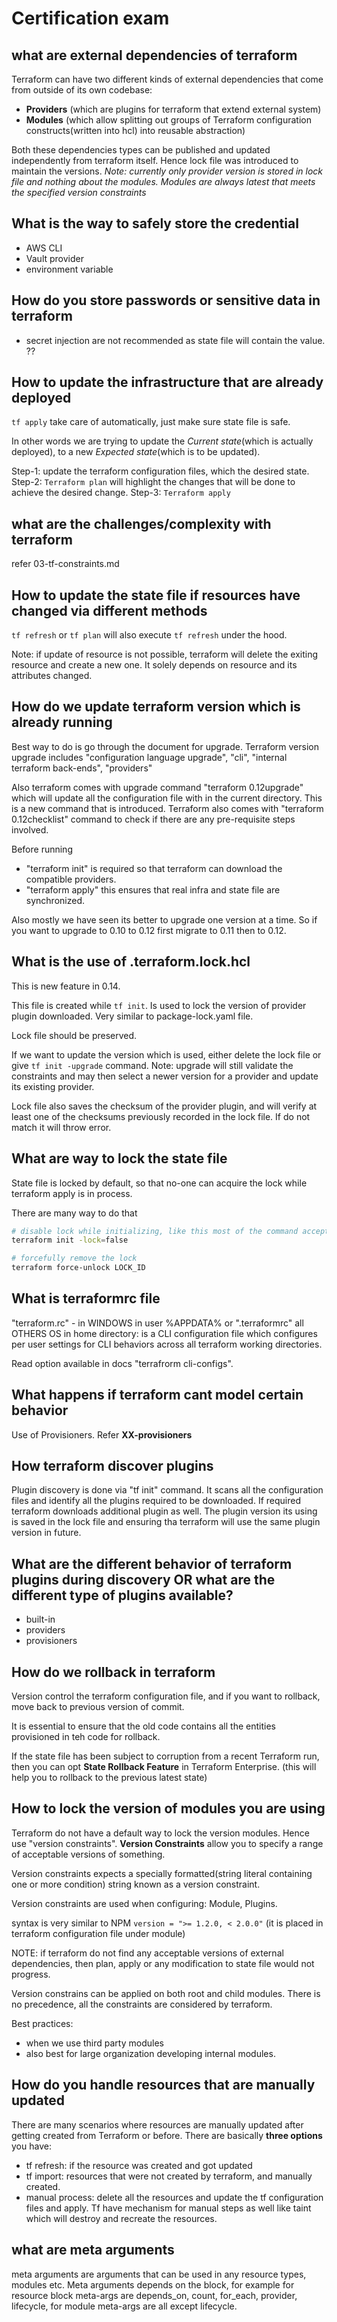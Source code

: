 # Certification exam

## what are external dependencies of terraform

Terraform can have two different kinds of external dependencies that come from outside of its own codebase:

- **Providers** (which are plugins for terraform that extend external system)
- **Modules** (which allow splitting out groups of Terraform configuration constructs(written into hcl) into reusable abstraction)

Both these dependencies types can be published and updated independently from terraform itself. Hence lock file was introduced to maintain the versions. *Note: currently only provider version is stored in lock file and nothing about the modules. Modules are always latest that meets the specified version constraints*

## What is the way to safely store the credential

- AWS CLI
- Vault provider
- environment variable

## How do you store passwords or sensitive data in terraform

- secret injection are not recommended as state file will contain the value.
??

## How to update the infrastructure that are already deployed

`tf apply` take care of automatically, just make sure state file is safe.

In other words we are trying to update the *Current state*(which is actually deployed), to a new *Expected state*(which is to be updated).

Step-1: update the terraform configuration files, which the desired state.
Step-2: `Terraform plan` will highlight the changes that will be done to achieve the desired change.
Step-3: `Terraform apply`

## what are the challenges/complexity with terraform

refer 03-tf-constraints.md

## How to update the state file if resources have changed via different methods

`tf refresh` or `tf plan` will also execute `tf refresh` under the hood.

Note: if update of resource is not possible, terraform will delete the exiting resource and create a new one. It solely depends on resource and its attributes changed.

## How do we update terraform version which is already running

Best way to do is go through the document for upgrade. Terraform version upgrade includes "configuration language upgrade", "cli", "internal terraform back-ends", "providers"

Also terraform comes with upgrade command "terraform 0.12upgrade" which will update all the configuration file with in the current directory. This is a new command that is introduced. Terraform also comes with "terraform 0.12checklist" command to check if there are any pre-requisite steps involved.

Before running

- "terraform init" is required so that terraform can download the compatible providers.
- "terraform apply" this ensures that real infra and state file are synchronized.

Also mostly we have seen its better to upgrade one version at a time. So if you want to upgrade to 0.10 to 0.12 first migrate to 0.11 then to 0.12.

## What is the use of .terraform.lock.hcl

This is new feature in 0.14.

This file is created while `tf init`. Is used to lock the version of provider plugin downloaded. Very similar to package-lock.yaml file.

Lock file should be preserved.

If we want to update the version which is used, either delete the lock file or give `tf init -upgrade` command. Note: upgrade will still validate the constraints and may then select a newer version for a provider and update its existing provider.

Lock file also saves the checksum of the provider plugin, and will verify at least one of the checksums previously recorded in the lock file. If do not match it will throw error.

## What are way to lock the state file

State file is locked by default, so that no-one can acquire the lock while terraform apply is in process.

There are many way to do that

```sh
# disable lock while initializing, like this most of the command accept this flag
terraform init -lock=false

# forcefully remove the lock 
terraform force-unlock LOCK_ID
```

## What is terraformrc file

"terraform.rc" - in WINDOWS in user %APPDATA% or ".terraformrc" all OTHERS OS in home directory: is a CLI configuration file which configures per user settings for CLI behaviors across all terraform working directories.

Read option available in docs "terrafrorm cli-configs".

## What happens if terraform cant model certain behavior

Use of Provisioners. Refer **XX-provisioners**

## How terraform discover plugins

Plugin discovery is done via "tf init" command. It scans all the configuration files and identify all the plugins required to be downloaded. If required terraform downloads additional plugin as well. The plugin version its using is saved in the lock file and ensuring tha terraform will use the same plugin version in future.

## What are the different behavior of terraform plugins during discovery OR what are the different type of plugins available?

- built-in
- providers
- provisioners

## How do we rollback in terraform

Version control the terraform configuration file, and if you want to rollback, move back to previous version of commit.

It is essential to ensure that the old code contains all the entities provisioned in teh code for rollback.

If the state file has been subject to corruption from a recent Terraform run, then you can opt **State Rollback Feature** in Terraform Enterprise. (this will help you to rollback to the previous latest state)

## How to lock the version of modules you are using

Terraform do not have a default way to lock the version modules. Hence use "version constraints". **Version Constraints** allow you to specify a range of acceptable versions of something.

Version constraints expects a specially formatted(string literal containing one or more condition) string known as a version constraint.

Version constraints are used when configuring: Module, Plugins.

syntax is very similar to NPM `version = ">= 1.2.0, < 2.0.0"` (it is placed in terraform configuration file under module)

NOTE: if terraform do not find any acceptable versions of external dependencies, then plan, apply or any modification to state file would not progress.

Version constrains can be applied on both root and child modules. There is no precedence, all the constraints are considered by terraform.

Best practices:

- when we use third party modules
- also best for large organization developing internal modules.

## How do you handle resources that are manually updated

There are many scenarios where resources are manually updated after getting created from Terraform or before. There are basically **three options** you have:

- tf refresh: if the resource was created and got updated
- tf import: resources that were not created by terraform, and manually created.
- manual process: delete all the resources and update the tf configuration files and apply. Tf have mechanism for manual steps as well like taint which will destroy and recreate the resources.

## what are meta arguments

meta arguments are arguments that can be used in any resource types, modules etc. Meta arguments depends on the block, for example for resource block meta-args are depends_on, count, for_each, provider, lifecycle, for module meta-args are all except lifecycle.
